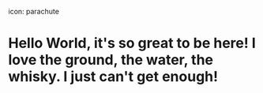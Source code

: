 icon: parachute

# Hello World, it's so great to be here! I love the ground, the water, the whisky. I just can't get enough!
